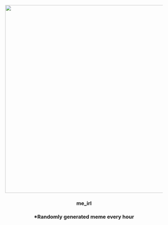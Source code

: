 <p align="center">
        <img src="https://i.redd.it/7y7mszplpql81.png" width="600" height="600">
        </p>
        <h3 align="center">me_irl</h3>
        <h3 align="center">*Randomly generated meme every hour</h3>
    